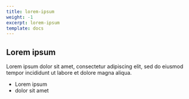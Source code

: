 ```yaml
---
title: lorem-ipsum
weight: -1
excerpt: lorem-ipsum
template: docs
---
```

## Lorem ipsum
Lorem ipsum dolor sit amet, consectetur adipiscing elit, sed do eiusmod tempor incididunt ut labore et dolore magna aliqua.
- Lorem ipsum
- dolor sit amet